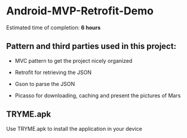 # Android-MVP-Retrofit-Demo
Estimated time of completion: **6 hours**

## Pattern and third parties used in this project: 
- MVC pattern to get the project nicely organized

- Retrofit for retrieving the JSON

- Gson to parse the JSON 

- Picasso for downloading, caching and present the pictures of Mars

## TRYME.apk
Use TRYME.apk to install the application in your device
